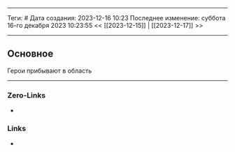 ___
Теги: #
Дата создания: 2023-12-16 10:23 
Последнее изменение: суббота 16-го декабря 2023 10:23:55
<< [[2023-12-15]] | [[2023-12-17]] >> 
___
## Основное

Герои прибывают в область

___
### Zero-Links
- 

### Links
- 
